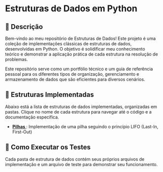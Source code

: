 # Estruturas de Dados em Python

## 📖 Descrição

Bem-vindo ao meu repositório de Estruturas de Dados! Este projeto é uma coleção de implementações clássicas de estruturas de dados, desenvolvidas em Python. O objetivo é solidificar meu conhecimento teórico e demonstrar a aplicação prática de cada estrutura na resolução de problemas.

Este repositório serve como um portfólio técnico e um guia de referência pessoal para os diferentes tipos de organização, gerenciamento e armazenamento de dados que são eficientes para diversos cenários.

## 📂 Estruturas Implementadas

Abaixo está a lista de estruturas de dados implementadas, organizadas em pastas. Clique no nome de cada estrutura para navegar até o código e a documentação específica.

* **[Pilhas ](./Pilha/)**: Implementação de uma pilha seguindo o princípio LIFO (Last-In, First-Out)
  
## 🚀 Como Executar os Testes

Cada pasta de estrutura de dados contém seus próprios arquivos de implementação e um arquivo de teste para demonstrar seu funcionamento.
